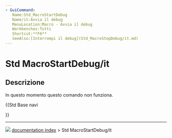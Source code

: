 ```yaml
---
- GuiCommand:
   Name:Std_MacroStartDebug
   Name/it:Avvia il debug
   MenuLocation:Macro - Avvia il debug
   Workbenches:Tutti
   Shortcut:**F6**
   SeeAlso:[Interrompi il debug](Std_MacroStopDebug/it.md)
---
```


# Std MacroStartDebug/it

## Descrizione

In questo momento questo comando non funziona.





{{Std Base navi

}}



---
![](images/Button_right.svg) [documentation index](../README.md) > Std MacroStartDebug/it
